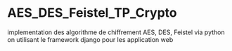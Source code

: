 # AES_DES_Feistel_TP_Crypto
implementation des algorithme de chiffrement AES, DES, Feistel via python on utilisant le framework django pour les application web
